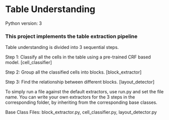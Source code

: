 # Table Understanding 
Python version: 3

### This project implements the table extraction pipeline
Table understanding is divided into 3 sequential steps.

Step 1: Classify all the cells in the table using a pre-trained CRF based model. [cell_classifier]

Step 2: Group all the classified cells into blocks. [block_extractor]

Step 3: Find the relationship between different blocks. [layout_detector]


To simply run a file against the default extractors, use run.py and set the file name.
You can write your own extractors for the 3 steps in the corresponding folder, by inheriting from the corresponding base classes.

Base Class Files:
block_extractor.py, cell_classifier.py, layout_detector.py
